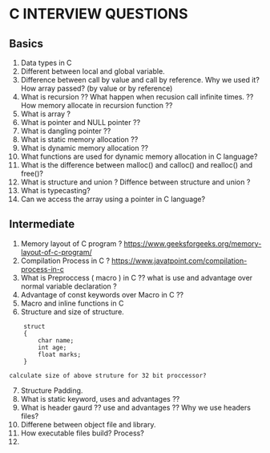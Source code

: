# C INTERVIEW QUESTIONS

## Basics

1. Data types in C
2. Different between local and global variable.
3. Difference between call by value and call by reference. Why we used it? How array passed? (by value or by reference)
4. What is recursion ?? What happen when recusion call infinite times. ?? How memory allocate in recursion function ??
5. What is array ? 
6. What is pointer and NULL pointer ??
7. What is dangling pointer ??
8. What is static memory allocation ??
9. What is dynamic memory allocation ??
10. What functions are used for dynamic memory allocation in C language?
11. What is the difference between malloc() and calloc() and realloc() and free()?
12. What is structure and union ? Diffence between structure and union ?
13. What is typecasting?
14. Can we access the array using a pointer in C language?


## Intermediate

1. Memory layout of C program ?
	<ans> https://www.geeksforgeeks.org/memory-layout-of-c-program/
2. Compilation Process in C ?
	<ans> https://www.javatpoint.com/compilation-process-in-c
3. What is Preproccess ( macro ) in C ?? what is use and advantage over normal variable declaration ?
4. Advantage of const keywords over Macro in C ??
5. Macro and inline functions in C
6. Structure and size of structure.

```
	struct
	{
		char name;
		int age;
		float marks;
	} 

```
    calculate size of above struture for 32 bit proccessor?
7. Structure Padding.
8. What is static keyword, uses and advantages ??
9. What is header gaurd ?? use and advantages ?? Why we use headers files?
10. Differene between object file and library.
11. How executable files build? Process?
12. 
